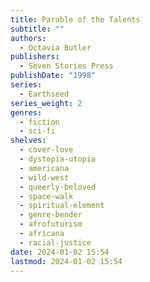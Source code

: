 ```yaml
---
title: Parable of the Talents
subtitle: ""
authors:
  - Octavia Butler
publishers:
  - Seven Stories Press
publishDate: "1998"
series:
  - Earthseed
series_weight: 2
genres:
  - fiction
  - sci-fi
shelves:
  - cover-love
  - dystopia-utopia
  - americana
  - wild-west
  - queerly-beloved
  - space-walk
  - spiritual-element
  - genre-bender
  - afrofuturism
  - africana
  - racial-justice
date: 2024-01-02 15:54
lastmod: 2024-01-02 15:54
---
```

